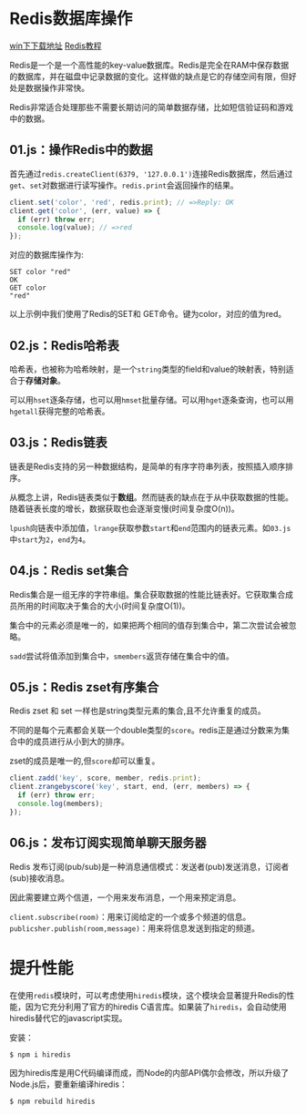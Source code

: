 # Redis数据库操作

[win下下载地址](https://github.com/MSOpenTech/redis/releases)
[Redis教程](http://www.runoob.com/redis/redis-tutorial.html)

Redis是一个是一个高性能的key-value数据库。Redis是完全在RAM中保存数据的数据库，并在磁盘中记录数据的变化。这样做的缺点是它的存储空间有限，但好处是数据操作非常快。

Redis非常适合处理那些不需要长期访问的简单数据存储，比如短信验证码和游戏中的数据。

## 01.js：操作Redis中的数据

首先通过`redis.createClient(6379, '127.0.0.1')`连接Redis数据库，然后通过`get`、`set`对数据进行读写操作。`redis.print`会返回操作的结果。

```javascript
client.set('color', 'red', redis.print); // =>Reply: OK
client.get('color', (err, value) => {
  if (err) throw err;
  console.log(value); // =>red
});
```

对应的数据库操作为:

```
SET color "red"
OK
GET color
"red"
```

以上示例中我们使用了Redis的SET和 GET命令。键为color，对应的值为red。

## 02.js：Redis哈希表

哈希表，也被称为哈希映射，是一个`string`类型的field和value的映射表，特别适合于**存储对象**。

可以用`hset`逐条存储，也可以用`hmset`批量存储。可以用`hget`逐条查询，也可以用`hgetall`获得完整的哈希表。

## 03.js：Redis链表

链表是Redis支持的另一种数据结构，是简单的有序字符串列表，按照插入顺序排序。

从概念上讲，Redis链表类似于**数组**。然而链表的缺点在于从中获取数据的性能。随着链表长度的增长，数据获取也会逐渐变慢(时间复杂度O(n))。

`lpush`向链表中添加值，`lrange`获取参数`start`和`end`范围内的链表元素。如`03.js`中`start`为`2`，`end`为`4`。

## 04.js：Redis set集合

Redis集合是一组无序的字符串组。集合获取数据的性能比链表好。它获取集合成员所用的时间取决于集合的大小(时间复杂度O(1))。

集合中的元素必须是唯一的，如果把两个相同的值存到集合中，第二次尝试会被忽略。

`sadd`尝试将值添加到集合中，`smembers`返货存储在集合中的值。

## 05.js：Redis zset有序集合

Redis zset 和 set 一样也是string类型元素的集合,且不允许重复的成员。

不同的是每个元素都会关联一个double类型的`score`。redis正是通过分数来为集合中的成员进行从小到大的排序。

zset的成员是唯一的,但`score`却可以重复。

```javascript
client.zadd('key', score, member, redis.print);
client.zrangebyscore('key', start, end, (err, members) => {
  if (err) throw err;
  console.log(members);
});
```

## 06.js：发布订阅实现简单聊天服务器

Redis 发布订阅(pub/sub)是一种消息通信模式：发送者(pub)发送消息，订阅者(sub)接收消息。

因此需要建立两个信道，一个用来发布消息，一个用来预定消息。

`client.subscribe(room)`：用来订阅给定的一个或多个频道的信息。
`publicsher.publish(room,message)`：用来将信息发送到指定的频道。

# 提升性能

在使用`redis`模块时，可以考虑使用`hiredis`模块，这个模块会显著提升Redis的性能，因为它充分利用了官方的hiredis C语言库。如果装了`hiredis`，会自动使用hiredis替代它的javascript实现。

安装：

```npm
$ npm i hiredis
```

因为hiredis库是用C代码编译而成，而Node的内部API偶尔会修改，所以升级了Node.js后，要重新编译hiredis：

```npm
$ npm rebuild hiredis
```